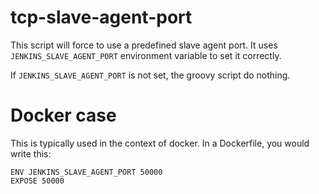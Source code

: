 # tcp-slave-agent-port

This script will force to use a predefined slave agent port.
It uses `JENKINS_SLAVE_AGENT_PORT` environment variable to set it correctly.

If `JENKINS_SLAVE_AGENT_PORT` is not set, the groovy script do nothing.

# Docker case

This is typically used in the context of docker.
In a Dockerfile, you would write this:

    ENV JENKINS_SLAVE_AGENT_PORT 50000
    EXPOSE 50000

